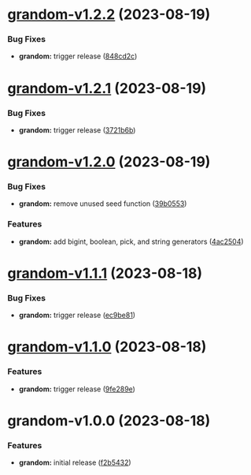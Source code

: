 # [grandom-v1.2.2](https://github.com/grandom-library/grandom-js/compare/grandom-v1.2.1...grandom-v1.2.2) (2023-08-19)


### Bug Fixes

* **grandom:** trigger release ([848cd2c](https://github.com/grandom-library/grandom-js/commit/848cd2c5661ab636bf149e1d60482607bc3016af))

# [grandom-v1.2.1](https://github.com/grandom-library/grandom-js/compare/grandom-v1.2.0...grandom-v1.2.1) (2023-08-19)


### Bug Fixes

* **grandom:** trigger release ([3721b6b](https://github.com/grandom-library/grandom-js/commit/3721b6b376ad89b67123e5c7a6642adddeb550f0))

# [grandom-v1.2.0](https://github.com/grandom-library/grandom-js/compare/grandom-v1.1.1...grandom-v1.2.0) (2023-08-19)


### Bug Fixes

* **grandom:** remove unused seed function ([39b0553](https://github.com/grandom-library/grandom-js/commit/39b0553c509ebcdeb704c0a16901e536504e9e2d))


### Features

* **grandom:** add bigint, boolean, pick, and string generators ([4ac2504](https://github.com/grandom-library/grandom-js/commit/4ac25042b1018351934a21ad8899a009137a30f3))

# [grandom-v1.1.1](https://github.com/grandom-library/grandom-js/compare/grandom-v1.1.0...grandom-v1.1.1) (2023-08-18)


### Bug Fixes

* **grandom:** trigger release ([ec9be81](https://github.com/grandom-library/grandom-js/commit/ec9be819cf55b4e6b09eca3de79575665f2d7115))

# [grandom-v1.1.0](https://github.com/grandom-library/grandom-js/compare/grandom-v1.0.0...grandom-v1.1.0) (2023-08-18)


### Features

* **grandom:** trigger release ([9fe289e](https://github.com/grandom-library/grandom-js/commit/9fe289ec80fca077d58374264cc727aebc8d7ca8))

# grandom-v1.0.0 (2023-08-18)


### Features

* **grandom:** initial release ([f2b5432](https://github.com/grandom-library/grandom-js/commit/f2b5432d9c26903953c28bb7c6f7ce235cf887e3))
